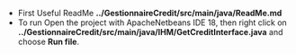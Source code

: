 - First Useful ReadMe
**../GestionnaireCredit/src/main/java/ReadMe.md**
- To run
Open the project with ApacheNetbeans IDE 18, then right click on **../GestionnaireCredit/src/main/java/IHM/GetCreditInterface.java** and choose **Run file**.
